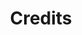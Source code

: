 ---
title: "Credits"
show_header: true
sidebar_left: true
# Keep this! Do not edit.
cascade:
  headless: true
---
